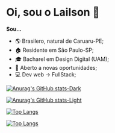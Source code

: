 # Oi, sou o Lailson 🖖

**Sou...**

<div style={display: inline;}>
    <ul>
        <li>🌎 Brasilero, natural de Caruaru-PE;</li>
        <li>🏠 Residente em São Paulo-SP;</li>
        <li>🎓 Bacharel em Design Digital (UAM);</li>
        <li>💼 Aberto a novas oportunidades;</li>
        <li>💻 Dev web -> FullStack;</li>
    </ul>

[![Anurag's GitHub stats-Dark](https://github-readme-stats.vercel.app/api?username=Lailson19&count_private=true&show_icons=true&card_width=100px&theme=github_dark#gh-dark-mode-only)](https://github.com/Lailson19/Lailson19#gh-dark-mode-only)

[![Anurag's GitHub stats-Light](https://github-readme-stats.vercel.app/api?username=Lailson19&count_private=true&show_icons=true&theme=default#gh-light-mode-only)](https://github.com/Lailson19/Lailson19#gh-light-mode-only)

[![Top Langs](https://github-readme-stats.vercel.app/api/top-langs/?username=lailson19&layout=compact&count_private=true&theme=github_dark#gh-dark-mode-only)](https://github.com/Lailson19/Lailson19#gh-dark-mode-only)

[![Top Langs](https://github-readme-stats.vercel.app/api/top-langs/?username=lailson19&layout=compact&count_private=true&theme=default#gh-light-mode-only)](https://github.com/Lailson19/Lailson19#gh-light-mode-only)

</div>


